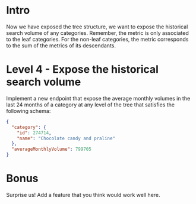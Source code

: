 # Intro

Now we have exposed the tree structure, we want to expose the historical search volume of any categories. Remember, the metric is only associated to the leaf categories. For the non-leaf categories, the metric corresponds to the sum of the metrics of its descendants.

# Level 4 - Expose the historical search volume

Implement a new endpoint that expose the average monthly volumes in the last 24 months of a category at any level of the tree that satisfies the following schema:

```json
{
  "category": {
    "id": 274714,
    "name": "Chocolate candy and praline"
  },
  "averageMonthlyVolume": 799705
}
```

# Bonus

Surprise us! Add a feature that you think would work well here.
